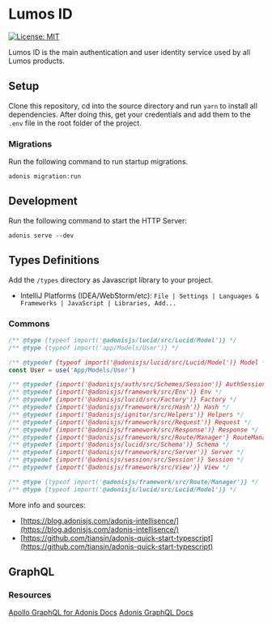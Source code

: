 # Lumos ID 

[![License: MIT](https://img.shields.io/badge/License-MIT-yellow.svg)](https://opensource.org/licenses/MIT)

Lumos ID is the main authentication and user identity service used by all Lumos products.  

## Setup

Clone this repository, cd into the source directory and run ```yarn``` to install all dependencies. After doing this, 
get your credentials and add them to the ```.env``` file in the root folder of the project.     

### Migrations

Run the following command to run startup migrations.

```shell script
adonis migration:run
```

## Development 

Run the following command to start the HTTP Server:

```shell script
adonis serve --dev
```

## Types Definitions 

Add the ```/types``` directory as Javascript library to your project. 

- IntelliJ Platforms (IDEA/WebStorm/etc): ```File | Settings | Languages & Frameworks | JavaScript | Libraries, Add...```

### Commons 

```javascript
/** @type {typeof import('@adonisjs/lucid/src/Lucid/Model')} */
/** @type {typeof import('app/Models/User')} */

/** @typedef {typeof import('@adonisjs/lucid/src/Lucid/Model')} Model */
const User = use('App/Models/User')

/** @typedef {import('@adonisjs/auth/src/Schemes/Session')} AuthSession */
/** @typedef {import('@adonisjs/framework/src/Env')} Env */
/** @typedef {import('@adonisjs/lucid/src/Factory')} Factory */
/** @typedef {import('@adonisjs/framework/src/Hash')} Hash */
/** @typedef {import('@adonisjs/ignitor/src/Helpers')} Helpers */
/** @typedef {import('@adonisjs/framework/src/Request')} Request */
/** @typedef {import('@adonisjs/framework/src/Response')} Response */
/** @typedef {import('@adonisjs/framework/src/Route/Manager'} RouteManager */
/** @typedef {import('@adonisjs/lucid/src/Schema')} Schema */
/** @typedef {import('@adonisjs/framework/src/Server')} Server */
/** @typedef {import('@adonisjs/session/src/Session')} Session */
/** @typedef {import('@adonisjs/framework/src/View')} View */

/** @type {typeof import('@adonisjs/framework/src/Route/Manager')} */
/** @type {typeof import('@adonisjs/lucid/src/Lucid/Model')} */
```

More info and sources:   
- [https://blog.adonisjs.com/adonis-intellisence/](https://blog.adonisjs.com/adonis-intellisence/)
- [https://github.com/tiansin/adonis-quick-start-typescript](https://github.com/tiansin/adonis-quick-start-typescript)

## GraphQL

### Resources 

[Apollo GraphQL for Adonis Docs](https://www.apollographql.com/docs/apollo-server/v1/servers/adonis/)
[Adonis GraphQL Docs](https://github.com/RomainLanz/adonis-graphql)

